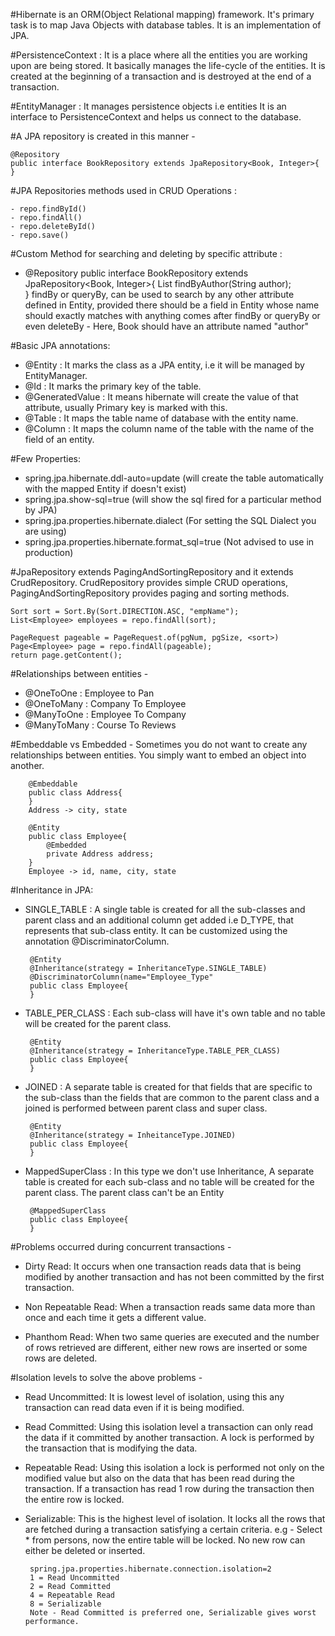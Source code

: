 #Hibernate is an ORM(Object Relational mapping) framework. It's primary task is to map Java Objects with
	database tables. It is an implementation of JPA. 


#PersistenceContext : It is a place where all the entities you are working upon are being stored. It basically 
	manages the life-cycle of the entities. It is created at the beginning of a transaction and is destroyed at 
	the end of a transaction.

	
#EntityManager : It manages persistence objects i.e entities It is an interface to PersistenceContext and helps
	us connect to the database.  

	
#A JPA repository is created in this manner - 
	
	@Repository
	public interface BookRepository extends JpaRepository<Book, Integer>{
	}
	
	
#JPA Repositories methods used in CRUD Operations : 

	- repo.findById()
	- repo.findAll()
	- repo.deleteById()
	- repo.save()
	
	
#Custom Method for searching and deleting by specific attribute : 
 - @Repository
   public interface BookRepository extends JpaRepository<Book, Integer>{
   List<Book> findByAuthor(String author);	
   }
  findBy or queryBy, can be used to search by any other attribute defined in Entity, provided there should be a 
  field in Entity whose name should exactly matches with anything comes after findBy or queryBy or even deleteBy -
  Here, Book should have an attribute named "author"

	
#Basic JPA annotations:
 - @Entity : It marks the class as a JPA entity, i.e it will be managed by EntityManager.
 - @Id : It marks the primary key of the table.
 - @GeneratedValue : It means hibernate will create the value of that attribute, usually Primary key is marked with this.
 - @Table : It maps the table name of database with the entity name.
 - @Column : It maps the column name of the table with the name of the field of an entity.
 
 
#Few Properties:
 - spring.jpa.hibernate.ddl-auto=update (will create the table automatically with the mapped Entity if doesn't exist)
 - spring.jpa.show-sql=true (will show the sql fired for a particular method by JPA)
 - spring.jpa.properties.hibernate.dialect (For setting the SQL Dialect you are using)
 - spring.jpa.properties.hibernate.format_sql=true (Not advised to use in production) 

	
#JpaRepository extends PagingAndSortingRepository and it extends CrudRepository. CrudRepository provides
	simple CRUD operations, PagingAndSortingRepository provides paging and sorting methods.
	
	Sort sort = Sort.By(Sort.DIRECTION.ASC, "empName");
	List<Employee> employees = repo.findAll(sort);
	
	PageRequest pageable = PageRequest.of(pgNum, pgSize, <sort>)
	Page<Employee> page = repo.findAll(pageable);
	return page.getContent();


#Relationships between entities - 
 - @OneToOne : Employee to Pan
 - @OneToMany : Company To Employee
 - @ManyToOne : Employee To Company
 - @ManyToMany : Course To Reviews	


#Embeddable vs Embedded - 
	Sometimes you do not want to create any relationships between entities. You simply want to embed an 
	object into another.
	
		@Embeddable
		public class Address{
		}
		Address -> city, state
		
		@Entity
		public class Employee{
			@Embedded
			private Address address;
		} 
		Employee -> id, name, city, state


#Inheritance in JPA:
 - SINGLE_TABLE : A single table is created for all the sub-classes and parent class and an additional column
 	get added i.e D_TYPE, that represents that sub-class entity. It can be customized using the annotation @DiscriminatorColumn.
 	
	 	@Entity
	 	@Inheritance(strategy = InheritanceType.SINGLE_TABLE)
	 	@DiscriminatorColumn(name="Employee_Type"
	 	public class Employee{
	 	}

 - TABLE_PER_CLASS : Each sub-class will have it's own table and no table will be created for the parent class.
 	
 		@Entity
 		@Inheritance(strategy = InheritanceType.TABLE_PER_CLASS)
 		public class Employee{
 		}
 		
 - JOINED : A separate table is created for that fields that are specific to the sub-class than the fields that are common
 	to the parent class and a joined is performed between parent class and super class.
 	
 		@Entity
 		@Inheritance(strategy = InheitanceType.JOINED)
 		public class Employee{
 		}
 		
 - MappedSuperClass : In this type we don't use Inheritance, A separate table is created for each sub-class and no
 	table will be created for the parent class. The parent class can't be an Entity
 	
 		@MappedSuperClass
 		public class Employee{
 		} 	  


#Problems occurred during concurrent transactions - 
 - Dirty Read: It occurs when one transaction reads data that is being modified by another transaction and has
 	not been committed by the first transaction.
 	
 - Non Repeatable Read: When a transaction reads same data more than once and each time it gets a different value.
 
 - Phanthom Read: When two same queries are executed and the number of rows retrieved are different,
 	either new rows are inserted or some rows are deleted. 
 	
 	
#Isolation levels to solve the above problems - 
 - Read Uncommitted: It is lowest level of isolation, using this any transaction can read data even if it is
 	being modified.
 	
 - Read Committed: Using this isolation level a transaction can only read the data if it committed by another
 	transaction. A lock is performed by the transaction that is modifying the data.
 	
 - Repeatable Read: Using this isolation a lock is performed not only on the modified value but also on the data
 	that has been read during the transaction. If a transaction has read 1 row during the transaction then the
	entire row is locked.
	
 - Serializable: This is the highest level of isolation. It locks all the rows that are fetched during a transaction
 	satisfying a certain criteria. e.g - Select * from persons, now the entire table will be locked. No new row can 
 	either be deleted or inserted.
 	
 		spring.jpa.properties.hibernate.connection.isolation=2
 		1 = Read Uncommitted
 		2 = Read Committed
 		4 = Repeatable Read
 		8 = Serializable
		Note - Read Committed is preferred one, Serializable gives worst performance.	
